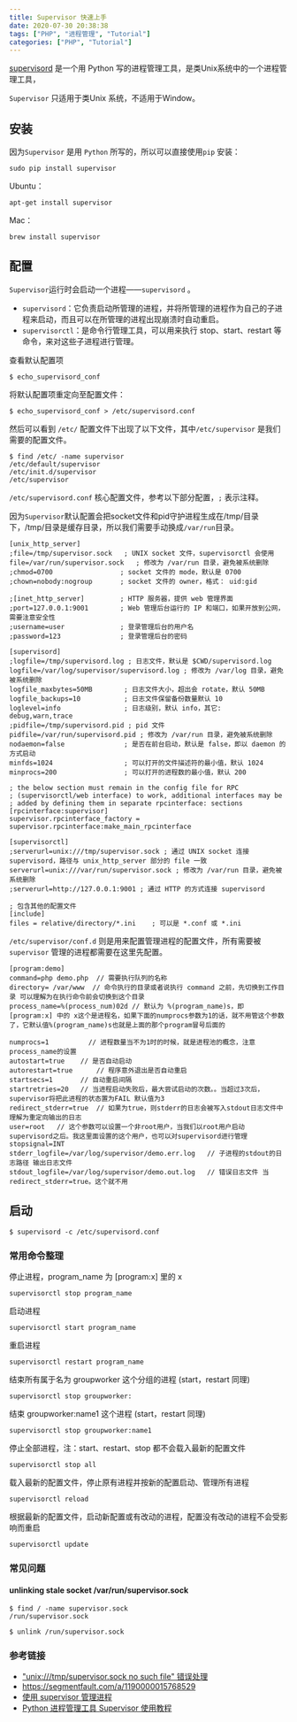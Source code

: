 ```yaml
---
title: Supervisor 快速上手
date: 2020-07-30 20:38:38
tags: ["PHP", "进程管理", "Tutorial"]
categories: ["PHP", "Tutorial"]
---
```


[supervisord](http://supervisord.org/) 是一个用 Python 写的进程管理工具，是类Unix系统中的一个进程管理工具，

`Supervisor` 只适用于类Unix 系统，不适用于Window。

<!-- more -->

## 安装
因为`Supervisor` 是用 `Python` 所写的，所以可以直接使用`pip` 安装：

```
sudo pip install supervisor
```

Ubuntu：
```
apt-get install supervisor
```

Mac：
```
brew install supervisor
```

## 配置
`Supervisor`运行时会启动一个进程——`supervisord` 。
* `supervisord`：它负责启动所管理的进程，并将所管理的进程作为自己的子进程来启动，而且可以在所管理的进程出现崩溃时自动重启。
* `supervisorctl`：是命令行管理工具，可以用来执行 stop、start、restart 等命令，来对这些子进程进行管理。

查看默认配置项
```
$ echo_supervisord_conf
```

将默认配置项重定向至配置文件：
```
$ echo_supervisord_conf > /etc/supervisord.conf
```

然后可以看到 `/etc/` 配置文件下出现了以下文件，其中`/etc/supervisor` 是我们需要的配置文件。
```
$ find /etc/ -name supervisor
/etc/default/supervisor
/etc/init.d/supervisor
/etc/supervisor
```

`/etc/supervisord.conf` 核心配置文件，参考以下部分配置，`;` 表示注释。

因为`Supervisor`默认配置会把socket文件和pid守护进程生成在/tmp/目录下，/tmp/目录是缓存目录，所以我们需要手动换成`/var/run`目录。
```
[unix_http_server]
;file=/tmp/supervisor.sock   ; UNIX socket 文件，supervisorctl 会使用
file=/var/run/supervisor.sock   ; 修改为 /var/run 目录，避免被系统删除
;chmod=0700                 ; socket 文件的 mode，默认是 0700
;chown=nobody:nogroup       ; socket 文件的 owner，格式： uid:gid

;[inet_http_server]         ; HTTP 服务器，提供 web 管理界面
;port=127.0.0.1:9001        ; Web 管理后台运行的 IP 和端口，如果开放到公网，需要注意安全性
;username=user              ; 登录管理后台的用户名
;password=123               ; 登录管理后台的密码

[supervisord]
;logfile=/tmp/supervisord.log ; 日志文件，默认是 $CWD/supervisord.log
logfile=/var/log/supervisor/supervisord.log ; 修改为 /var/log 目录，避免被系统删除
logfile_maxbytes=50MB        ; 日志文件大小，超出会 rotate，默认 50MB
logfile_backups=10           ; 日志文件保留备份数量默认 10
loglevel=info                ; 日志级别，默认 info，其它: debug,warn,trace
;pidfile=/tmp/supervisord.pid ; pid 文件
pidfile=/var/run/supervisord.pid ; 修改为 /var/run 目录，避免被系统删除
nodaemon=false               ; 是否在前台启动，默认是 false，即以 daemon 的方式启动
minfds=1024                  ; 可以打开的文件描述符的最小值，默认 1024
minprocs=200                 ; 可以打开的进程数的最小值，默认 200

; the below section must remain in the config file for RPC
; (supervisorctl/web interface) to work, additional interfaces may be
; added by defining them in separate rpcinterface: sections
[rpcinterface:supervisor]
supervisor.rpcinterface_factory = supervisor.rpcinterface:make_main_rpcinterface

[supervisorctl]
;serverurl=unix:///tmp/supervisor.sock ; 通过 UNIX socket 连接 supervisord，路径与 unix_http_server 部分的 file 一致
serverurl=unix:///var/run/supervisor.sock ; 修改为 /var/run 目录，避免被系统删除
;serverurl=http://127.0.0.1:9001 ; 通过 HTTP 的方式连接 supervisord

; 包含其他的配置文件
[include]
files = relative/directory/*.ini    ; 可以是 *.conf 或 *.ini
```



`/etc/supervisor/conf.d` 则是用来配置管理进程的配置文件，所有需要被`supervisor` 管理的进程都需要在这里先配置。
```
[program:demo]
command=php demo.php  // 需要执行队列的名称
directory= /var/www  // 命令执行的目录或者说执行 command 之前，先切换到工作目录 可以理解为在执行命令前会切换到这个目录 
process_name=%(process_num)02d // 默认为 %(program_name)s，即 [program:x] 中的 x这个是进程名，如果下面的numprocs参数为1的话，就不用管这个参数了，它默认值%(program_name)s也就是上面的那个program冒号后面的

numprocs=1          // 进程数量当不为1时的时候，就是进程池的概念，注意process_name的设置
autostart=true    // 是否自动启动
autorestart=true      // 程序意外退出是否自动重启
startsecs=1       // 自动重启间隔 
startretries=20   // 当进程启动失败后，最大尝试启动的次数。。当超过3次后，supervisor将把此进程的状态置为FAIL 默认值为3
redirect_stderr=true  // 如果为true，则stderr的日志会被写入stdout日志文件中  理解为重定向输出的日志
user=root   // 这个参数可以设置一个非root用户，当我们以root用户启动supervisord之后。我这里面设置的这个用户，也可以对supervisord进行管理 
stopsignal=INT
stderr_logfile=/var/log/supervisor/demo.err.log   // 子进程的stdout的日志路径 输出日志文件
stdout_logfile=/var/log/supervisor/demo.out.log   // 错误日志文件 当redirect_stderr=true。这个就不用
```

## 启动

```
$ supervisord -c /etc/supervisord.conf
```

### 常用命令整理

停止进程，program_name 为 [program:x] 里的 x
```
supervisorctl stop program_name
```

启动进程

```
supervisorctl start program_name
```

重启进程

```
supervisorctl restart program_name
```

结束所有属于名为 groupworker 这个分组的进程 (start，restart 同理)
```
supervisorctl stop groupworker:
```

结束 groupworker:name1 这个进程 (start，restart 同理)
```
supervisorctl stop groupworker:name1
```

停止全部进程，注：start、restart、stop 都不会载入最新的配置文件

```
supervisorctl stop all
```

载入最新的配置文件，停止原有进程并按新的配置启动、管理所有进程
```
supervisorctl reload
```

根据最新的配置文件，启动新配置或有改动的进程，配置没有改动的进程不会受影响而重启
```
supervisorctl update
```

### 常见问题
#### unlinking stale socket /var/run/supervisor.sock

```
$ find / -name supervisor.sock
/run/supervisor.sock

$ unlink /run/supervisor.sock
```

### 参考链接
* ["unix:///tmp/supervisor.sock no such file" 错误处理](http://m.aluaa.com/articles/2019/01/02/1546398594207.html)
* https://segmentfault.com/a/1190000015768529
* [使用 supervisor 管理进程](http://liyangliang.me/posts/2015/06/using-supervisor/)
* [Python 进程管理工具 Supervisor 使用教程](https://www.cnblogs.com/restran/p/4854623.html)